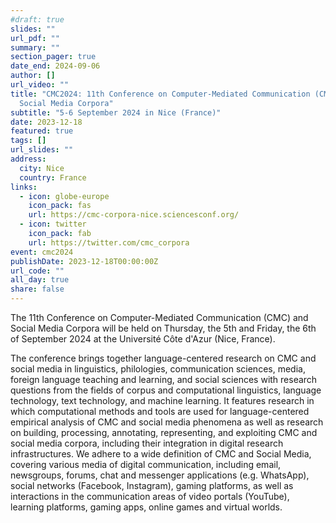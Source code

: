 ```yaml
---
#draft: true
slides: ""
url_pdf: ""
summary: ""
section_pager: true
date_end: 2024-09-06
author: []
url_video: ""
title: "CMC2024: 11th Conference on Computer-Mediated Communication (CMC) and
  Social Media Corpora"
subtitle: "5-6 September 2024 in Nice (France)"
date: 2023-12-18
featured: true
tags: []
url_slides: ""
address:
  city: Nice
  country: France
links:
  - icon: globe-europe
    icon_pack: fas
    url: https://cmc-corpora-nice.sciencesconf.org/
  - icon: twitter
    icon_pack: fab
    url: https://twitter.com/cmc_corpora
event: cmc2024
publishDate: 2023-12-18T00:00:00Z
url_code: ""
all_day: true
share: false
---
```


The 11th Conference on Computer-Mediated Communication (CMC) and Social Media Corpora will be held on Thursday, the 5th and Friday, the 6th of September 2024 at the Université Côte d'Azur (Nice, France). 

The conference brings together language-centered research on CMC and social media in linguistics, philologies, communication sciences, media, foreign language teaching and learning, and social sciences with research questions from the fields of corpus and computational linguistics, language technology, text technology, and machine learning. It features research in which computational methods and tools are used for language-centered empirical analysis of CMC and social media phenomena as well as research on building, processing, annotating, representing, and exploiting CMC and social media corpora, including their integration in digital research infrastructures. We adhere to a wide definition of CMC and Social Media, covering various media of digital communication, including email, newsgroups, forums, chat and messenger applications (e.g. WhatsApp), social networks (Facebook, Instagram), gaming platforms, as well as interactions in the communication areas of video portals (YouTube), learning platforms, gaming apps, online games and virtual worlds.
